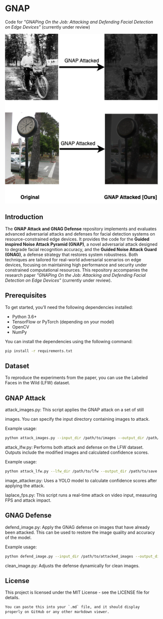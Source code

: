 # GNAP

Code for *"GNAPing On the Job: Attacking and Defending Facial Detection on Edge Devices"* (currently under review)

<p align='center'>
  <img src='images/Attack-Overview-Figure.png' width='700'/>
</p>

## Introduction

The **GNAP Attack and GNAG Defense** repository implements and evaluates advanced adversarial attacks and defenses for facial detection systems on resource-constrained edge devices. It provides the code for the **Guided inspired Noise Attack Pyramid (GNAP)**, a novel adversarial attack designed to degrade facial recognition accuracy, and the **Guided Noise Attack Guard (GNAG)**, a defense strategy that restores system robustness. Both techniques are tailored for real-world adversarial scenarios on edge devices, focusing on maintaining high performance and security under constrained computational resources. This repository accompanies the research paper *"GNAPing On the Job: Attacking and Defending Facial Detection on Edge Devices"* (currently under review).

## Prerequisites

To get started, you’ll need the following dependencies installed:

- Python 3.6+
- TensorFlow or PyTorch (depending on your model)
- OpenCV
- NumPy

You can install the dependencies using the following command:

```bash
pip install -r requirements.txt
```
## Dataset
To reproduce the experiments from the paper, you can use the Labeled Faces in the Wild (LFW) dataset.

## GNAP Attack
attack_images.py: This script applies the GNAP attack on a set of still 

images. You can specify the input directory containing images to attack.

Example usage:

```bash
python attack_images.py --input_dir /path/to/images --output_dir /path/to/save
```
attack_lfw.py: Performs both attack and defense on the LFW dataset. Outputs include the modified images and calculated confidence scores.

Example usage:

```bash
python attack_lfw.py --lfw_dir /path/to/lfw --output_dir /path/to/save
```
image_attacker.py: Uses a YOLO model to calculate confidence scores after applying the attack.

laplace_fps.py: This script runs a real-time attack on video input, measuring FPS and attack impact.

## GNAG Defense
defend_image.py: Apply the GNAG defense on images that have already been attacked. This can be used to restore the image quality and accuracy of the model.

Example usage:

```bash
python defend_image.py --input_dir /path/to/attacked_images --output_dir /path/to/save
```
clean_image.py: Adjusts the defense dynamically for clean images.

## License
This project is licensed under the MIT License - see the LICENSE file for details.

```arduino
You can paste this into your `.md` file, and it should display properly on GitHub or any other markdown viewer.
```
